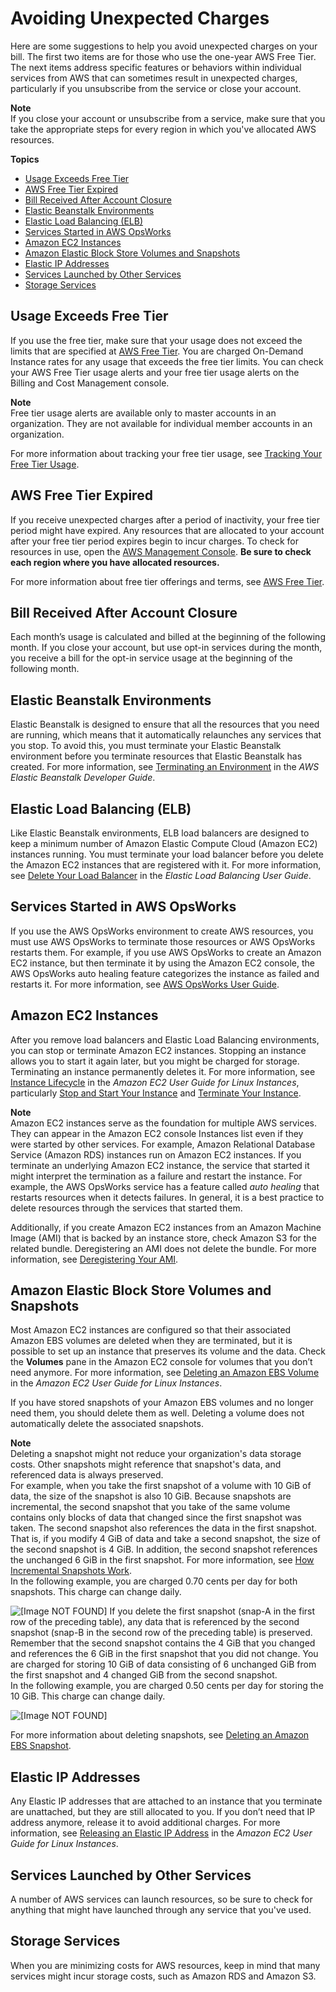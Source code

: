 # Avoiding Unexpected Charges<a name="checklistforunwantedcharges"></a>

Here are some suggestions to help you avoid unexpected charges on your bill\. The first two items are for those who use the one\-year AWS Free Tier\. The next items address specific features or behaviors within individual services from AWS that can sometimes result in unexpected charges, particularly if you unsubscribe from the service or close your account\.

**Note**  
If you close your account or unsubscribe from a service, make sure that you take the appropriate steps for every region in which you've allocated AWS resources\.

**Topics**
+ [Usage Exceeds Free Tier](#checkexceedfree)
+ [AWS Free Tier Expired](#checkfreetierexpired)
+ [Bill Received After Account Closure](#checkbillafterclosure)
+ [Elastic Beanstalk Environments](#checkelasticbeanstalk)
+ [Elastic Load Balancing \(ELB\)](#checkloadbalancers)
+ [Services Started in AWS OpsWorks](#opsworks)
+ [Amazon EC2 Instances](#checkec2instances)
+ [Amazon Elastic Block Store Volumes and Snapshots](#checkebsvolumes)
+ [Elastic IP Addresses](#checkelasticipaddresses)
+ [Services Launched by Other Services](#servicesnotfree)
+ [Storage Services](#servicestorage)

## Usage Exceeds Free Tier<a name="checkexceedfree"></a>

If you use the free tier, make sure that your usage does not exceed the limits that are specified at [AWS Free Tier](http://aws.amazon.com/free/)\. You are charged On\-Demand Instance rates for any usage that exceeds the free tier limits\. You can check your AWS Free Tier usage alerts and your free tier usage alerts on the Billing and Cost Management console\.

**Note**  
Free tier usage alerts are available only to master accounts in an organization\. They are not available for individual member accounts in an organization\. 

For more information about tracking your free tier usage, see [Tracking Your Free Tier Usage](tracking-free-tier-usage.md)\.

## AWS Free Tier Expired<a name="checkfreetierexpired"></a>

If you receive unexpected charges after a period of inactivity, your free tier period might have expired\. Any resources that are allocated to your account after your free tier period expires begin to incur charges\. To check for resources in use, open the [AWS Management Console](https://console.aws.amazon.com/console/home?#)\. **Be sure to check each region where you have allocated resources\.**

For more information about free tier offerings and terms, see [AWS Free Tier](http://aws.amazon.com/free/)\.

## Bill Received After Account Closure<a name="checkbillafterclosure"></a>

Each month’s usage is calculated and billed at the beginning of the following month\. If you close your account, but use opt\-in services during the month, you receive a bill for the opt\-in service usage at the beginning of the following month\.

## Elastic Beanstalk Environments<a name="checkelasticbeanstalk"></a>

Elastic Beanstalk is designed to ensure that all the resources that you need are running, which means that it automatically relaunches any services that you stop\. To avoid this, you must terminate your Elastic Beanstalk environment before you terminate resources that Elastic Beanstalk has created\. For more information, see [Terminating an Environment](http://docs.aws.amazon.com/elasticbeanstalk/latest/dg/using-features.terminating.html) in the *AWS Elastic Beanstalk Developer Guide*\. 

## Elastic Load Balancing \(ELB\)<a name="checkloadbalancers"></a>

Like Elastic Beanstalk environments, ELB load balancers are designed to keep a minimum number of Amazon Elastic Compute Cloud \(Amazon EC2\) instances running\. You must terminate your load balancer before you delete the Amazon EC2 instances that are registered with it\. For more information, see [Delete Your Load Balancer](http://docs.aws.amazon.com/elasticloadbalancing/latest/userguide/US_EndLoadBalancing02.html) in the *Elastic Load Balancing User Guide*\. 

## Services Started in AWS OpsWorks<a name="opsworks"></a>

If you use the AWS OpsWorks environment to create AWS resources, you must use AWS OpsWorks to terminate those resources or AWS OpsWorks restarts them\. For example, if you use AWS OpsWorks to create an Amazon EC2 instance, but then terminate it by using the Amazon EC2 console, the AWS OpsWorks auto healing feature categorizes the instance as failed and restarts it\. For more information, see [AWS OpsWorks User Guide](http://docs.aws.amazon.com/opsworks/latest/userguide/welcome.html)\.

## Amazon EC2 Instances<a name="checkec2instances"></a>

After you remove load balancers and Elastic Load Balancing environments, you can stop or terminate Amazon EC2 instances\. Stopping an instance allows you to start it again later, but you might be charged for storage\. Terminating an instance permanently deletes it\. For more information, see [Instance Lifecycle](http://docs.aws.amazon.com/AWSEC2/latest/UserGuide/ec2-instance-lifecycle.html) in the *Amazon EC2 User Guide for Linux Instances*, particularly [Stop and Start Your Instance](http://docs.aws.amazon.com/AWSEC2/latest/UserGuide/Stop_Start.html) and [Terminate Your Instance](http://docs.aws.amazon.com/AWSEC2/latest/UserGuide/terminating-instances.html)\.

**Note**  
Amazon EC2 instances serve as the foundation for multiple AWS services\. They can appear in the Amazon EC2 console Instances list even if they were started by other services\. For example, Amazon Relational Database Service \(Amazon RDS\) instances run on Amazon EC2 instances\. If you terminate an underlying Amazon EC2 instance, the service that started it might interpret the termination as a failure and restart the instance\. For example, the AWS OpsWorks service has a feature called *auto healing* that restarts resources when it detects failures\. In general, it is a best practice to delete resources through the services that started them\. 

Additionally, if you create Amazon EC2 instances from an Amazon Machine Image \(AMI\) that is backed by an instance store, check Amazon S3 for the related bundle\. Deregistering an AMI does not delete the bundle\. For more information, see [Deregistering Your AMI](http://docs.aws.amazon.com/AWSEC2/latest/UserGuide/deregister-ami.html)\. 

## Amazon Elastic Block Store Volumes and Snapshots<a name="checkebsvolumes"></a>

Most Amazon EC2 instances are configured so that their associated Amazon EBS volumes are deleted when they are terminated, but it is possible to set up an instance that preserves its volume and the data\. Check the **Volumes** pane in the Amazon EC2 console for volumes that you don’t need anymore\. For more information, see [Deleting an Amazon EBS Volume](http://docs.aws.amazon.com/AWSEC2/latest/UserGuide/ebs-deleting-volume.html) in the *Amazon EC2 User Guide for Linux Instances*\. 

If you have stored snapshots of your Amazon EBS volumes and no longer need them, you should delete them as well\. Deleting a volume does not automatically delete the associated snapshots\. 

**Note**  
Deleting a snapshot might not reduce your organization's data storage costs\. Other snapshots might reference that snapshot's data, and referenced data is always preserved\.   
For example, when you take the first snapshot of a volume with 10 GiB of data, the size of the snapshot is also 10 GiB\. Because snapshots are incremental, the second snapshot that you take of the same volume contains only blocks of data that changed since the first snapshot was taken\. The second snapshot also references the data in the first snapshot\. That is, if you modify 4 GiB of data and take a second snapshot, the size of the second snapshot is 4 GiB\. In addition, the second snapshot references the unchanged 6 GiB in the first snapshot\. For more information, see [ How Incremental Snapshots Work](http://docs.aws.amazon.com/AWSEC2/latest/UserGuide/EBSSnapshots.html#how_snapshots_work)\.   
In the following example, you are charged 0\.70 cents per day for both snapshots\. This charge can change daily\.   

![\[Image NOT FOUND\]](http://docs.aws.amazon.com/awsaccountbilling/latest/aboutv2/images/ebs-snapshot-1.png)
If you delete the first snapshot \(snap\-A in the first row of the preceding table\), any data that is referenced by the second snapshot \(snap\-B in the second row of the preceding table\) is preserved\. Remember that the second snapshot contains the 4 GiB that you changed and references the 6 GiB in the first snapshot that you did not change\. You are charged for storing 10 GiB of data consisting of 6 unchanged GiB from the first snapshot and 4 changed GiB from the second snapshot\.   
In the following example, you are charged 0\.50 cents per day for storing the 10 GiB\. This charge can change daily\.   

![\[Image NOT FOUND\]](http://docs.aws.amazon.com/awsaccountbilling/latest/aboutv2/images/ebs-snapshot-2.png)

For more information about deleting snapshots, see [Deleting an Amazon EBS Snapshot](http://docs.aws.amazon.com/AWSEC2/latest/UserGuide/ebs-deleting-snapshot.html)\.

## Elastic IP Addresses<a name="checkelasticipaddresses"></a>

Any Elastic IP addresses that are attached to an instance that you terminate are unattached, but they are still allocated to you\. If you don’t need that IP address anymore, release it to avoid additional charges\. For more information, see [Releasing an Elastic IP Address](http://docs.aws.amazon.com/AWSEC2/latest/UserGuide/elastic-ip-addresses-eip.html#using-instance-addressing-eips-releasing) in the *Amazon EC2 User Guide for Linux Instances*\. 

## Services Launched by Other Services<a name="servicesnotfree"></a>

A number of AWS services can launch resources, so be sure to check for anything that might have launched through any service that you've used\.

## Storage Services<a name="servicestorage"></a>

When you are minimizing costs for AWS resources, keep in mind that many services might incur storage costs, such as Amazon RDS and Amazon S3\. 